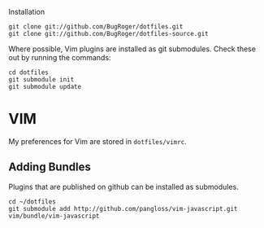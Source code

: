 Installation

    git clone git://github.com/BugRoger/dotfiles.git
    git clone git://github.com/BugRoger/dotfiles-source.git

Where possible, Vim plugins are installed as git submodules. Check these out by
running the commands:

    cd dotfiles
    git submodule init
    git submodule update

# VIM 

My preferences for Vim are stored in `dotfiles/vimrc`.

## Adding Bundles

Plugins that are published on github can be installed as submodules. 

    cd ~/dotfiles
    git submodule add http://github.com/pangloss/vim-javascript.git vim/bundle/vim-javascript

